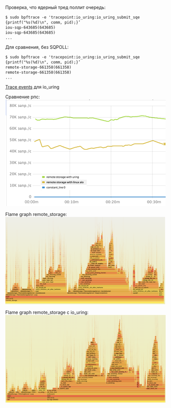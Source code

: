 Проверка, что ядерный тред поллит очередь: 
```
$ sudo bpftrace -e 'tracepoint:io_uring:io_uring_submit_sqe {printf("%s(%d)\n", comm, pid);}’
iou-sqp-643685(643685)
iou-sqp-643685(643685)
...
```
Для сравнения, без SQPOLL:
```
$ sudo bpftrace -e 'tracepoint:io_uring:io_uring_submit_sqe {printf("%s(%d)\n", comm, pid);}’
remote-storage-661358(661358)
remote-storage-661358(661358)
...
```
[Trace events](https://elixir.bootlin.com/linux/v5.14-rc6/source/include/trace/events/io_uring.h) для io_uring

Сравнение рпс:
![rps io_uring](https://github.com/LiyaKul/io_uring_experiments/blob/main/rps_0.png)

Flame graph remote_storage:
![rps io_uring](https://github.com/LiyaKul/io_uring_experiments/blob/main/RS_FG.png)

Flame graph remote_storage с io_uring:
![rps io_uring](https://github.com/LiyaKul/io_uring_experiments/blob/main/URING_FG.png)
